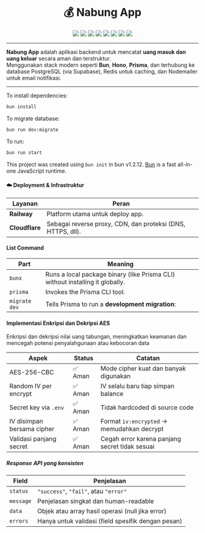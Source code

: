 <h1 align="center">💰 Nabung App</h1>

<p align="center">
  <img src="https://img.shields.io/badge/Bun-000000?style=for-the-badge&logo=bun&logoColor=white" />
  <img src="https://img.shields.io/badge/Hono-F43F5E?style=for-the-badge" />
  <img src="https://img.shields.io/badge/Prisma-2D3748?style=for-the-badge&logo=prisma&logoColor=white" />
  <img src="https://img.shields.io/badge/Supabase-3ECF8E?style=for-the-badge&logo=supabase&logoColor=white" />
  <img src="https://img.shields.io/badge/Redis%20Cloud-DC382D?style=for-the-badge&logo=redis&logoColor=white" />
  <img src="https://img.shields.io/badge/Nodemailer-yellowgreen?style=for-the-badge" />
  <img src="https://img.shields.io/badge/Zod-000000?style=for-the-badge" />
  <img src="https://img.shields.io/badge/Deploy-Railway-000?style=for-the-badge&logo=railway&logoColor=white" />
</p>

---

**Nabung App** adalah aplikasi backend untuk mencatat **uang masuk dan uang keluar** secara aman dan terstruktur.  
Menggunakan stack modern seperti **Bun**, **Hono**, **Prisma**, dan terhubung ke database PostgreSQL (via Supabase), Redis untuk caching, dan Nodemailer untuk email notifikasi.

---

To install dependencies:

```bash
bun install
```

To migrate database:

```bash
bun run dev:migrate
```

To run:

```bash
bun run start
```

This project was created using `bun init` in bun v1.2.12. [Bun](https://bun.sh) is a fast all-in-one JavaScript runtime.

<h4>☁️ Deployment & Infrastruktur</h4>

| Layanan        | Peran                                                       |
| -------------- | ----------------------------------------------------------- |
| **Railway**    | Platform utama untuk deploy app.                            |
| **Cloudflare** | Sebagai reverse proxy, CDN, dan proteksi (DNS, HTTPS, dll). |

<h4>List Command</h4>

| Part          | Meaning                                                                       |
| ------------- | ----------------------------------------------------------------------------- |
| `bunx`        | Runs a local package binary (like Prisma CLI) without installing it globally. |
| `prisma`      | Invokes the Prisma CLI tool.                                                  |
| `migrate dev` | Tells Prisma to run a **development migration**:                              |

<h4>Implementasi Enkripsi dan Dekripsi AES</h4>
Enkripsi dan dekripsi nilai uang tabungan, meningkatkan keamanan dan mencegah potensi penyalahgunaan atau kebocoran data

| Aspek                      | Status  | Catatan                                        |
| -------------------------- | ------- | ---------------------------------------------- |
| AES-256-CBC                | ✅ Aman | Mode cipher kuat dan banyak digunakan          |
| Random IV per encrypt      | ✅ Aman | IV selalu baru tiap simpan balance             |
| Secret key via `.env`      | ✅ Aman | Tidak hardcoded di source code                 |
| IV disimpan bersama cipher | ✅ Aman | Format `iv:encrypted` → memudahkan decrypt     |
| Validasi panjang secret    | ✅ Aman | Cegah error karena panjang secret tidak sesuai |

<h5>Response API yang konsisten</h5>

| Field     | Penjelasan                                         |
| --------- | -------------------------------------------------- |
| `status`  | `"success"`, `"fail"`, atau `"error"`              |
| `message` | Penjelasan singkat dan human-readable              |
| `data`    | Objek atau array hasil operasi (null jika error)   |
| `errors`  | Hanya untuk validasi (field spesifik dengan pesan) |
